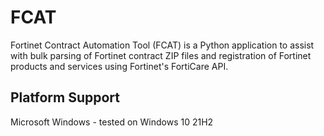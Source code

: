 # FCAT
Fortinet Contract Automation Tool (FCAT) is a Python application to assist with bulk parsing of Fortinet contract ZIP files and registration of Fortinet products and services using Fortinet's FortiCare API.

## Platform Support

Microsoft Windows - tested on Windows 10 21H2
